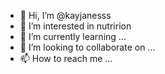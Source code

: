 - 👋 Hi, I’m @kayjanesss
- 👀 I’m interested in nutririon
- 🌱 I’m currently learning ...
- 💞️ I’m looking to collaborate on ...
- 📫 How to reach me ...

<!---
kayjanesss/kayjanesss is a ✨ special ✨ repository because its `README.md` (this file) appears on your GitHub profile.
You can click the Preview link to take a look at your changes.
--->

